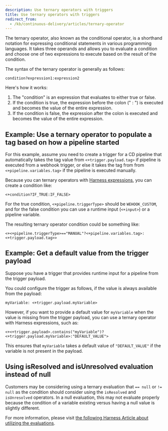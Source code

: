 ```yaml
---
description: Use ternary operators with triggers
title: Use ternary operators with triggers
redirect_from: 
  - /kb/continuous-delivery/articles/ternary-operator
---
```


The ternary operator, also known as the conditional operator, is a shorthand notation for expressing conditional statements in various programming languages. It takes three operands and allows you to evaluate a condition and choose one of two expressions to execute based on the result of the condition.

The syntax of the ternary operator is generally as follows:

```
condition?expression1:expression2
```

Here's how it works:

1. The "condition" is an expression that evaluates to either true or false.
2. If the condition is true, the expression before the colon (" : ") is executed and becomes the value of the entire expression.
3. If the condition is false, the expression after the colon is executed and becomes the value of the entire expression.

## Example: Use a ternary operator to populate a tag based on how a pipeline started

For this example, assume you need to create a trigger for a CD pipeline that automatically takes the tag value from `<+trigger.payload.tag>` if pipeline is executed from a webhook trigger, or else it takes the tag from from `<+pipeline.variables.tag>` if the pipeline is executed manually.

Because you can ternary operators with [Harness expressions](https://developer.harness.io/docs/platform/variables-and-expressions/harness-variables), you can create a condition like:

`<+condition?IF_TRUE:IF_FALSE>`

For the true condition, `<+pipeline.triggerType>` should be `WEHOOK_CUSTOM`, and for the false condition you can use a runtime input (`<+input>`) or a pipeline variable.

The resulting ternary operator condition could be something like:

```
<+<+pipeline.triggerType>=="MANUAL"?<+pipeline.variables.tag>:<+trigger.payload.tag>>
```

## Example: Get a default value from the trigger payload

Suppose you have a trigger that provides runtime input for a pipeline from the trigger payload.

You could configure the trigger as follows, if the value is always available from the payload:

```
myVariable: <+trigger.payload.myVariable>
```

However, if you want to provide a default value for `myVariable` when the value is missing from the trigger payload, you can use a ternary operator with Harness expressions, such as:

```
<+<+trigger.payload>.contains("myVariable")?<+trigger.payload.myVariable>:"DEFAULT_VALUE">
```

This ensures that `myVariable` takes a default value of `"DEFAULT_VALUE"` if the variable is not present in the payload.

## Using isResolved and isUnresolved evaluation instead of null
Customers may be considering using a ternary evaluation that `== null` or `!= null` as the condition should consider using the `isResolved` and `isUnresolved` operators.  In a null evaluation, this may not evaluate properly because the condition of a variable existing versus having a null value is slightly different.

For more information, please visit [the following Harness Article about utilizing the evaluations](https://developer.harness.io/docs/platform/variables-and-expressions/harness-expressions-reference/#check-expression-isresolved-isunresolved-null-replacement).